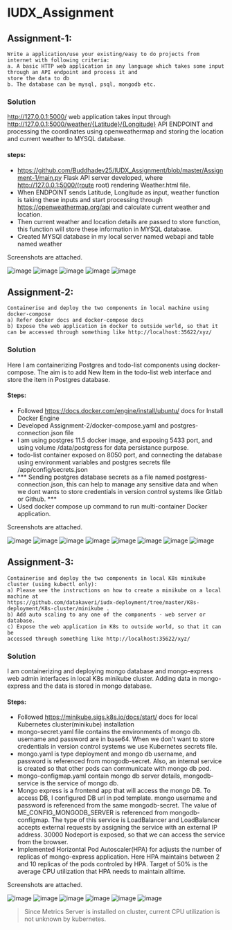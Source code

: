 # IUDX_Assignment

## Assignment-1:
```
Write a application/use your existing/easy to do projects from internet with following criteria:
a. A basic HTTP web application in any language which takes some input through an API endpoint and process it and 
store the data to db
b. The database can be mysql, psql, mongodb etc.
```
### Solution
http://127.0.0.1:5000/ web application takes input through http://127.0.0.1:5000/weather/{Latitude}/{Longitude} 
API ENDPOINT and processing the coordinates using openweathermap and storing the location and current weather to MYSQL database. 

#### steps:
  - https://github.com/Buddhadev25/IUDX_Assignment/blob/master/Assignment-1/main.py Flask API server developed, where http://127.0.0.1:5000/(route root) rendering Weather.html file. 
  - When ENDPOINT sends Latitude, Longitude as input, weather function is taking these inputs and start processing 
  through https://openweathermap.org/api and calculate current weather and location. 
  - Then current weather and location details are passed to store function, this function will store these 
  information in MYSQL database. 
  - Created MYSQl database in my local server named webapi and table named weather

Screenshots are attached. 

![image](https://github.com/Buddhadev25/IUDX_Assignment/assets/104052706/74a21d48-af97-4bc3-ab2d-0fcb7250adb2)
![image](https://github.com/Buddhadev25/IUDX_Assignment/assets/104052706/66fec199-31fd-4299-b2ca-0aaea535f0dc)
![image](https://github.com/Buddhadev25/IUDX_Assignment/assets/104052706/5ec303dd-b3df-431e-a8b2-5cb314958fc7)
![image](https://github.com/Buddhadev25/IUDX_Assignment/assets/104052706/5bc3db47-4c5d-4a17-9431-f122371406ba)
![image](https://github.com/Buddhadev25/IUDX_Assignment/assets/104052706/4c93e0fb-93ae-4f70-a465-9f35b1e1bb2d)

## Assignment-2:
```
Containerise and deploy the two components in local machine using docker-compose
a) Refer docker docs and docker-compose docs
b) Expose the web application in docker to outside world, so that it can be accessed through something like http://localhost:35622/xyz/
```
### Solution
Here I am containerizing Postgres and todo-list components using docker-compose. The aim is to add New Item in 
the todo-list web interface and store the item in Postgres database. 

#### Steps:

- Followed https://docs.docker.com/engine/install/ubuntu/ docs for Install Docker Engine
- Developed Assignment-2/docker-compose.yaml and postgres-connection.json file
- I am using postgres 11.5 docker image, and exposing 5433 port, and using volume /data/postgress for data persistance purpose. 
- todo-list container exposed on 8050 port, and connecting the database using environment variables and 
postgres secrets file /app/config/secrets.json
- *** Sending postgres database secrets as a file named postgress-connection.json, this can help to manage 
any sensitive data and when we dont wants to store credentials in version control systems like Gitlab or Github. ***
- Used docker compose up command to run multi-container Docker application.

Screenshots are attached. 

![image](https://github.com/Buddhadev25/IUDX_Assignment/assets/104052706/e6790709-dbf6-43f9-a16f-f1877ec0185a)
![image](https://github.com/Buddhadev25/IUDX_Assignment/assets/104052706/b0283a09-c877-483b-bd4f-a3f32c647a05)
![image](https://github.com/Buddhadev25/IUDX_Assignment/assets/104052706/c3294f53-600d-4e7e-acc7-dcde7b131e87)
![image](https://github.com/Buddhadev25/IUDX_Assignment/assets/104052706/6460b873-d193-4196-826f-6f043ad6b621)
![image](https://github.com/Buddhadev25/IUDX_Assignment/assets/104052706/c6736764-7dcf-4cbb-a7a7-490d0f2d1fc2)
![image](https://github.com/Buddhadev25/IUDX_Assignment/assets/104052706/b88bb470-1d9a-4c91-98ec-8ee2453f48c7)
![image](https://github.com/Buddhadev25/IUDX_Assignment/assets/104052706/d1690a4c-1a0b-48ba-b668-6486b05c347e)
![image](https://github.com/Buddhadev25/IUDX_Assignment/assets/104052706/c0e6cc33-44c3-48a6-a467-2f0a6c38e504)

## Assignment-3:
```
Containerise and deploy the two components in local K8s minikube cluster (using kubectl only):
a) Please see the instructions on how to create a minikube on a local machine at
https://github.com/datakaveri/iudx-deployment/tree/master/K8s-deployment/K8s-cluster/minikube .
b) Add auto scaling to any one of the components - web server or database.
c) Expose the web application in K8s to outside world, so that it can be
accessed through something like http://localhost:35622/xyz/
```
### Solution
I am containerizing and deploying mongo database and mongo-express web admin interfaces in local K8s minikube cluster. Adding data in mongo-express and the data is stored in mongo database. 

#### Steps:

- Followed https://minikube.sigs.k8s.io/docs/start/ docs for local Kubernetes cluster(minikube) installation
- mongo-secret.yaml file contains the environments of mongo db. username and password are in base64. 
When we don't want to store credentials in version control systems we use Kubernetes secrets file.  
- mongo.yaml is type deployment and mongo db username, and password is referenced from mongodb-secret. 
Also, an internal service is created so that other pods can communicate with mongo db pod. 
- mongo-configmap.yaml contain mongo db server details, mongodb-service is the service of mongo db.
- Mongo express is a frontend app that will access the mongo DB. To access DB, I configured DB url in pod template. 
mongo username and password is referenced from the same mongodb-secret. 
The value of ME_CONFIG_MONGODB_SERVER is referenced from mongodb-configmap. 
The type of this service is LoadBalancer and LoadBalancer accepts external requests by assigning 
the service with an external IP address. 30000 Nodeport is exposed, so that we can access the service from the browser.  
- Implemented Horizontal Pod Autoscaler(HPA) for adjusts the number of replicas of mongo-express application. Here HPA maintains between 2 and 10 replicas of the pods controled by HPA. Target of 50% is the average CPU utilization that HPA needs to maintain alltime. 

Screenshots are attached. 

![image](https://github.com/Buddhadev25/IUDX_Assignment/assets/104052706/00538491-d067-447f-9ec4-a85a1ad280cd)
![image](https://github.com/Buddhadev25/IUDX_Assignment/assets/104052706/29dba80b-fb64-453a-925e-51062045924a)
![image](https://github.com/Buddhadev25/IUDX_Assignment/assets/104052706/b4677c3f-e985-4752-8215-0ba6b807e276)
![image](https://github.com/Buddhadev25/IUDX_Assignment/assets/104052706/c4297850-f259-4289-8a1a-dadb6a1a8d32)
![image](https://github.com/Buddhadev25/IUDX_Assignment/assets/104052706/53589365-cfd7-40c4-87ea-a8adbd5b0520)
![image](https://github.com/Buddhadev25/IUDX_Assignment/assets/104052706/f4f302f7-af3c-4a94-a1de-97a07d032157)

> Since Metrics Server is installed on cluster, current CPU utilization is not unknown by kubernetes. 
